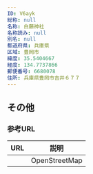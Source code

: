 ```yaml
---
ID: V6ayk
総称: null
名称: 白藤神社
名称読み: null
別名: null
都道府県: 兵庫県
区域: 豊岡市
緯度: 35.5404667
経度: 134.7737866
郵便番号: 6680078
住所: 兵庫県豊岡市吉井６７７
---
```


## その他

### 参考URL

| URL | 説明          |
| --- | ------------- |
|     | OpenStreetMap |
